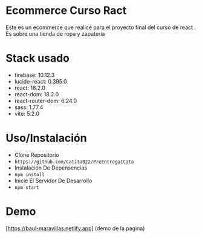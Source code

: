 # Ecommerce Curso Ract
Este es un ecommerce que realicé para el proyecto final del
curso de react . Es sobre una tienda de ropa y zapateria


# Stack usado
* firebase: 10.12.3
* lucide-react: 0.395.0
* react: 18.2.0
* react-dom: 18.2.0
* react-router-dom: 6.24.0
* sass: 1.77.4
* vite: 5.2.0

# Uso/Instalación
* Clone Repositorio
* ``` https://github.com/Catita022/PreEntrega1Cata ```
* Instalación De Depensencias 
* ``` npm install ```
* Inicie El Servidor De Desarrollo
* ``` npm start ```

# Demo



[https://baul-maravillas.netlify.app] (demo de la pagina)



 